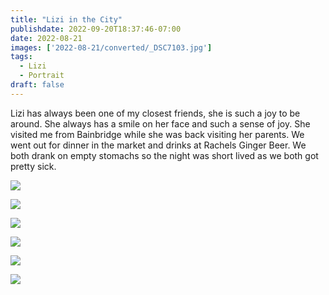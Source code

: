 ```yaml
---
title: "Lizi in the City"
publishdate: 2022-09-20T18:37:46-07:00
date: 2022-08-21
images: ['2022-08-21/converted/_DSC7103.jpg']
tags:
  - Lizi
  - Portrait
draft: false
---
```


Lizi has always been one of my closest friends, she is such a joy to be around.  She always has a smile on her face and such a sense of joy.  She visited me from Bainbridge while she was back visiting her parents.  We went out for dinner in the market and drinks at Rachels Ginger Beer.  We both drank on empty stomachs so the night was short lived as we both got pretty sick.

![](2022-08-21/converted/_DSC7097.jpg)

![](2022-08-21/converted/_DSC7102.jpg)

![](2022-08-21/converted/_DSC7103.jpg)

![](2022-08-21/converted/_DSC7107.jpg)

![](2022-08-21/converted/_DSC7108.jpg)

![](2022-08-21/converted/_DSC7113.jpg)